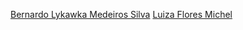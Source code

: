 [Bernardo Lykawka Medeiros Silva](https://github.com/BernardoLykawka)
[Luiza Flores Michel](https://github.com/lu4mic)

